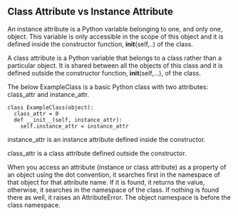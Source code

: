 ## Class Attribute vs Instance Attribute ## 

An instance attribute is a Python variable belonging to one, and only one, object. This variable is only accessible in the scope of this object and it is defined inside the constructor function, __init__(self,..) of the class.

A class attribute is a Python variable that belongs to a class rather than a particular object. It is shared between all the objects of this class and it is defined outside the constructor function, __init__(self,...), of the class.

The below ExampleClass is a basic Python class with two attributes: class_attr and instance_attr. 

```
class ExampleClass(object):
  class_attr = 0
  def __init__(self, instance_attr):
    self.instance_attr = instance_attr
```
instance_attr is an instance attribute defined inside the constructor.     

class_attr  is a class attribute defined outside the constructor.    

When you access an attribute (instance or class attribute) as a property of an object using the dot convention, it searches first in the namespace of that object for that attribute name. If it is found, it returns the value, otherwise, it searches in the namespace of the class. If nothing is found there as well, it raises an  AttributeError. The object namespace is before the class namespace.
